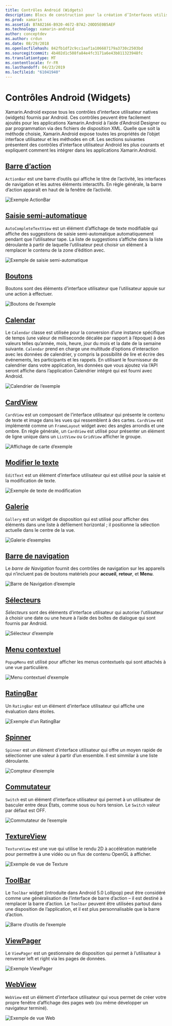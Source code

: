 ```yaml
---
title: Contrôles Android (Widgets)
description: Blocs de construction pour la création d’Interfaces utilisateur de Xamarin.Android
ms.prod: xamarin
ms.assetid: B7A82166-B920-4672-B7A2-20DD5E0B5AEF
ms.technology: xamarin-android
author: conceptdev
ms.author: crdun
ms.date: 08/29/2018
ms.openlocfilehash: 842fb1df2c9cc1aaf1a106687179a3730c2503bd
ms.sourcegitcommit: 4b402d1c508fa84e4fc3171a6e43b811323948fc
ms.translationtype: MT
ms.contentlocale: fr-FR
ms.lasthandoff: 04/23/2019
ms.locfileid: "61041940"
---
```

# <a name="android-controls-widgets"></a>Contrôles Android (Widgets)

Xamarin.Android expose tous les contrôles d’interface utilisateur natives (widgets) fournis par Android. Ces contrôles peuvent être facilement ajoutés pour les applications Xamarin.Android à l’aide d’Android Designer ou par programmation via des fichiers de disposition XML. Quelle que soit la méthode choisie, Xamarin.Android expose toutes les propriétés de l’objet interface utilisateur et les méthodes en c#. Les sections suivantes présentent des contrôles d’interface utilisateur Android les plus courants et expliquent comment les intégrer dans les applications Xamarin.Android.

## <a name="action-barandroiduser-interfacecontrolsaction-barmd"></a>[Barre d’action](~/android/user-interface/controls/action-bar.md) 

`ActionBar` est une barre d’outils qui affiche le titre de l’activité, les interfaces de navigation et les autres éléments interactifs. En règle générale, la barre d’action apparaît en haut de la fenêtre de l’activité.

![Exemple ActionBar](images/action-bar.png)


## <a name="auto-completeandroiduser-interfacecontrolsauto-completemd"></a>[Saisie semi-automatique](~/android/user-interface/controls/auto-complete.md)

`AutoCompleteTextView` est un élément d’affichage de texte modifiable qui affiche des suggestions de saisie semi-automatique automatiquement pendant que l’utilisateur tape. La liste de suggestions s’affiche dans la liste déroulante à partir de laquelle l’utilisateur peut choisir un élément à remplacer le contenu de la zone d’édition avec.

![Exemple de saisie semi-automatique](images/auto-complete.png)


## <a name="buttonsandroiduser-interfacecontrolsbuttonsindexmd"></a>[Boutons](~/android/user-interface/controls/buttons/index.md)

Boutons sont des éléments d’interface utilisateur que l’utilisateur appuie sur une action à effectuer.

![Boutons de l’exemple](images/buttons.png)


## <a name="calendarandroiduser-interfacecontrolscalendarmd"></a>[Calendar](~/android/user-interface/controls/calendar.md)

Le `Calendar` classe est utilisée pour la conversion d’une instance spécifique de temps (une valeur de milliseconde décalée par rapport à l’époque) à des valeurs telles qu’année, mois, heure, jour du mois et la date de la semaine suivante.
`Calendar` prend en charge une multitude d’options d’interaction avec les données de calendrier, y compris la possibilité de lire et écrire des événements, les participants et les rappels. En utilisant le fournisseur de calendrier dans votre application, les données que vous ajoutez via l’API seront affiche dans l’application Calendrier intégré qui est fourni avec Android.

![Calendrier de l’exemple](images/calendar.png)


## <a name="cardviewandroiduser-interfacecontrolscard-viewmd"></a>[CardView](~/android/user-interface/controls/card-view.md)

`CardView` est un composant de l’interface utilisateur qui présente le contenu de texte et image dans les vues qui ressemblent à des cartes. `CardView` est implémenté comme un `FrameLayout` widget avec des angles arrondis et une ombre. En règle générale, un `CardView` est utilisé pour présenter un élément de ligne unique dans un `ListView` ou `GridView` afficher le groupe.

![Affichage de carte d’exemple](images/cardview.png)


## <a name="edit-textandroiduser-interfacecontrolsedit-textmd"></a>[Modifier le texte](~/android/user-interface/controls/edit-text.md)

`EditText` est un élément d’interface utilisateur qui est utilisé pour la saisie et la modification de texte.

![Exemple de texte de modification](images/edit-text.png)


## <a name="galleryandroiduser-interfacecontrolsgallerymd"></a>[Galerie](~/android/user-interface/controls/gallery.md)

`Gallery` est un widget de disposition qui est utilisé pour afficher des éléments dans une liste à défilement horizontal ; il positionne la sélection actuelle dans le centre de la vue.

![Galerie d’exemples](images/gallery.png)


## <a name="navigation-barandroiduser-interfacecontrolsnavigation-barmd"></a>[Barre de navigation](~/android/user-interface/controls/navigation-bar.md)

Le *barre de Navigation* fournit des contrôles de navigation sur les appareils qui n’incluent pas de boutons matériels pour **accueil**, **retour**, et **Menu**.

![Barre de Navigation d’exemple](images/navigation-bar.png)


## <a name="pickersandroiduser-interfacecontrolspickersindexmd"></a>[Sélecteurs](~/android/user-interface/controls/pickers/index.md)

*Sélecteurs* sont des éléments d’interface utilisateur qui autorise l’utilisateur à choisir une date ou une heure à l’aide des boîtes de dialogue qui sont fournis par Android.

![Sélecteur d’exemple](images/picker.png)


## <a name="popup-menuandroiduser-interfacecontrolspopup-menumd"></a>[Menu contextuel](~/android/user-interface/controls/popup-menu.md)

`PopupMenu` est utilisé pour afficher les menus contextuels qui sont attachés à une vue particulière.

![Menu contextuel d’exemple](images/popup-menu.png)


## <a name="ratingbarandroiduser-interfacecontrolsratingbarmd"></a>[RatingBar](~/android/user-interface/controls/ratingbar.md)

Un `RatingBar` est un élément d’interface utilisateur qui affiche une évaluation dans étoiles.

![Exemple d’un RatingBar](ratingbar-images/01-ratingbar.png)


## <a name="spinnerandroiduser-interfacecontrolsspinnermd"></a>[Spinner](~/android/user-interface/controls/spinner.md)

`Spinner` est un élément d’interface utilisateur qui offre un moyen rapide de sélectionner une valeur à partir d’un ensemble. Il est simmilar à une liste déroulante. 

![Compteur d’exemple](images/spinner.png)


## <a name="switchandroiduser-interfacecontrolsswitchmd"></a>[Commutateur](~/android/user-interface/controls/switch.md)

`Switch` est un élément d’interface utilisateur qui permet à un utilisateur de basculer entre deux États, comme sous ou hors tension. Le `Switch` valeur par défaut est OFF.

![Commutateur de l’exemple](images/switch.png)


## <a name="textureviewandroiduser-interfacecontrolstexture-viewmd"></a>[TextureView](~/android/user-interface/controls/texture-view.md)

`TextureView` est une vue qui utilise le rendu 2D à accélération matérielle pour permettre à une vidéo ou un flux de contenu OpenGL à afficher.

![Exemple de vue de Texture](images/texture-view.png)


## <a name="toolbarandroiduser-interfacecontrolstool-barindexmd"></a>[ToolBar](~/android/user-interface/controls/tool-bar/index.md)

Le `Toolbar` widget (introduite dans Android 5.0 Lollipop) peut être considéré comme une généralisation de l’interface de barre d’action &ndash; il est destiné à remplacer la barre d’action. Le `Toolbar` peuvent être utilisées partout dans une disposition de l’application, et il est plus personnalisable que la barre d’action.

![Barre d’outils de l’exemple](images/toolbar.png)


## <a name="viewpagerandroiduser-interfacecontrolsview-pagerindexmd"></a>[ViewPager](~/android/user-interface/controls/view-pager/index.md) 

Le `ViewPager` est un gestionnaire de disposition qui permet à l’utilisateur à renverser left et right via les pages de données.

![Exemple ViewPager](images/viewpager.png)


## <a name="webviewandroiduser-interfacecontrolsweb-viewmd"></a>[WebView](~/android/user-interface/controls/web-view.md)

`WebView` est un élément d’interface utilisateur qui vous permet de créer votre propre fenêtre d’affichage des pages web (ou même développer un navigateur terminé).

![Exemple de vue Web](images/web-view.png)


